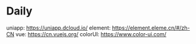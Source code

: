 # Daily
uniapp: https://uniapp.dcloud.io/
element: https://element.eleme.cn/#/zh-CN
vue: https://cn.vuejs.org/
colorUI: https://www.color-ui.com/